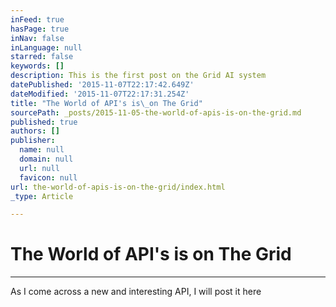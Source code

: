 ```yaml
---
inFeed: true
hasPage: true
inNav: false
inLanguage: null
starred: false
keywords: []
description: This is the first post on the Grid AI system
datePublished: '2015-11-07T22:17:42.649Z'
dateModified: '2015-11-07T22:17:31.254Z'
title: "The World of API's is\_on The Grid"
sourcePath: _posts/2015-11-05-the-world-of-apis-is-on-the-grid.md
published: true
authors: []
publisher:
  name: null
  domain: null
  url: null
  favicon: null
url: the-world-of-apis-is-on-the-grid/index.html
_type: Article

---
```

# **The World of API's is on The Grid**

****

As I come across a new and interesting API, I will post it here